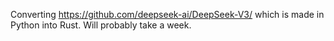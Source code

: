 Converting https://github.com/deepseek-ai/DeepSeek-V3/
which is made in Python into Rust. Will probably take a week.